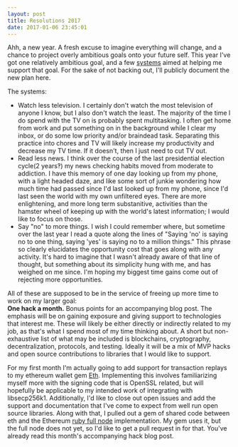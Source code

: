 ```yaml
---
layout: post
title: Resolutions 2017
date: 2017-01-06 23:45:01
---
```

Ahh, a new year. A fresh excuse to imagine everything will change, and a chance to project overly ambitious goals onto your future self. This year I've got one relatively ambitious goal, and a few [systems](http://blog.dilbert.com/post/102964992706/goals-vs-systems) aimed at helping me support that goal. For the sake of not backing out, I'll publicly document the new plan here.

The systems:

- Watch less television. I certainly don't watch the most television of anyone I know, but I also don't watch the least. The majority of the time I do spend with the TV on is probably spent multitasking. I often get home from work and put something on in the background while I clear my inbox, or do some low priority and/or braindead task. Separating this practice into chores and TV will likely increase my productivity and decrease my TV time. If it doesn't, then I just need to cut TV out.
- Read less news. I think over the course of the last presidential election cycle(2 years‽) my news checking habits moved from moderate to addiction. I have this memory of one day looking up from my phone, with a light headed daze, and like some sort of junkie wondering how much time had passed since I'd last looked up from my phone, since I'd last seen the world with my own unfiltered eyes. There are more enlightening, and more long term substanitive, activities than the hamster wheel of keeping up with the world's latest information; I would like to focus on those.
- Say "no" to more things. I wish I could remember where, but sometime over the last year I read a quote along the lines of "Saying 'no' is saying no to one thing, saying 'yes' is saying no to a million things." This phrase so clearly elucidates the opportunity cost that goes along with any activity. It's hard to imagine that I wasn't already aware of that line of thought, but something about its simplicity hung with me, and has weighed on me since. I'm hoping my biggest time gains come out of rejecting more opportunities.

All of these are supposed to be in the service of freeing up more time to work on my larger goal: <br/>__One hack a month.__ Bonus points for an accompanying blog post. The emphasis will be on gaining exposure and giving support to technologies that interest me. These will likely be either directly or indirectly related to my job, as that's what I spend most of my time thinking about. A short but non-exhaustive list of what may be included is blockchains, cryptography, decentralization, protocols, and testing. Ideally it will be a mix of MVP hacks and open source contributions to libraries that I would like to support.

For my first month I'm actually going to add support for transaction replays to my ethereum wallet gem [Eth](https://github.com/se3000/ruby-eth). Implementing this involves familiarizing myself more with the signing code that is OpenSSL related, but will hopefully be applicable to my intended work of integrating with libsecp256k1. Additionally, I'd like to close out open issues and add the support and documentation that I've come to expect from well run open source libraries. Along with that, I pulled out a gem of shared code between eth and the Ethereum [ruby full node](https://github.com/janx/ruby-ethereum) implementation. My gem uses it, but the full node does not yet, so I'd like to get a pull request in for that. You've already read this month's accompanying hack blog post.
